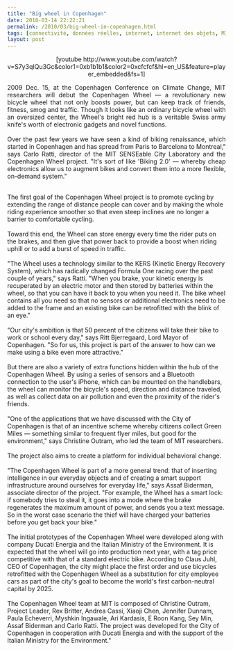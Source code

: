```yaml
---
title: "Big wheel in Copenhagen"
date: 2010-03-14 22:22:21
permalink: /2010/03/big-wheel-in-copenhagen.html
tags: [connectivité, données réelles, internet, internet des objets, MIT, mode doux, réseaux, Santé]
layout: post
---
```


<p style="text-align: center">  [youtube http://www.youtube.com/watch?v=S7y3qIQu3Gc&color1=0xb1b1b1&color2=0xcfcfcf&hl=en_US&feature=player_embedded&fs=1]</p> <p style="text-align: justify">2009 Dec. 15, at the Copenhagen Conference on Climate Change, MIT researchers will debut the Copenhagen Wheel — a revolutionary new bicycle wheel that not only boosts power, but can keep track of friends, fitness, smog and traffic. Though it looks like an ordinary bicycle wheel with an oversized center, the Wheel's bright red hub is a veritable Swiss army knife's worth of electronic gadgets and novel functions.<br /><br />Over the past few years we have seen a kind of biking renaissance, which started in Copenhagen and has spread from Paris to Barcelona to Montreal," says Carlo Ratti, director of the MIT SENSEable City Laboratory and the Copenhagen Wheel project. "It's sort of like 'Biking 2.0' — whereby cheap electronics allow us to augment bikes and convert them into a more flexible, on-demand system."<br /></p> <p style="text-align: justify"> </p>  <!--more--> <br />The first goal of the Copenhagen Wheel project is to promote cycling by extending the range of distance people can cover and by making the whole riding experience smoother so that even steep inclines are no longer a barrier to comfortable cycling.<br /><br />Toward this end, the Wheel can store energy every time the rider puts on the brakes, and then give that power back to provide a boost when riding uphill or to add a burst of speed in traffic.<br /><br />"The Wheel uses a technology similar to the KERS (Kinetic Energy Recovery System), which has radically changed Formula One racing over the past couple of years," says Ratti. "When you brake, your kinetic energy is recuperated by an electric motor and then stored by batteries within the wheel, so that you can have it back to you when you need it. The bike wheel contains all you need so that no sensors or additional electronics need to be added to the frame and an existing bike can be retrofitted with the blink of an eye."<br /><br />"Our city's ambition is that 50 percent of the citizens will take their bike to work or school every day," says Ritt Bjerregaard, Lord Mayor of Copenhagen. "So for us, this project is part of the answer to how can we make using a bike even more attractive."<br /><br />But there are also a variety of extra functions hidden within the hub of the Copenhagen Wheel. By using a series of sensors and a Bluetooth connection to the user's iPhone, which can be mounted on the handlebars, the wheel can monitor the bicycle's speed, direction and distance traveled, as well as collect data on air pollution and even the proximity of the rider's friends.<br /><br />"One of the applications that we have discussed with the City of Copenhagen is that of an incentive scheme whereby citizens collect Green Miles — something similar to frequent flyer miles, but good for the environment," says Christine Outram, who led the team of MIT researchers.<br /><br />The project also aims to create a platform for individual behavioral change.<br /><br />"The Copenhagen Wheel is part of a more general trend: that of inserting intelligence in our everyday objects and of creating a smart support infrastructure around ourselves for everyday life," says Assaf Biderman, associate director of the project. "For example, the Wheel has a smart lock: if somebody tries to steal it, it goes into a mode where the brake regenerates the maximum amount of power, and sends you a text message. So in the worst case scenario the thief will have charged your batteries before you get back your bike."<br /><br />The initial prototypes of the Copenhagen Wheel were developed along with company Ducati Energia and the Italian Ministry of the Environment. It is expected that the wheel will go into production next year, with a tag price competitive with that of a standard electric bike. According to Claus Juhl, CEO of Copenhagen, the city might place the first order and use bicycles retrofitted with the Copenhagen Wheel as a substitution for city employee cars as part of the city's goal to become the world's first carbon-neutral capital by 2025.<br /><br />The Copenhagen Wheel team at MIT is composed of Christine Outram, Project Leader, Rex Britter, Andrea Cassi, Xiaoji Chen, Jennifer Dunnam, Paula Echeverri, Myshkin Ingawale, Ari Kardasis, E Roon Kang, Sey Min, Assaf Biderman and Carlo Ratti. The project was developed for the City of Copenhagen in cooperation with Ducati Energia and with the support of the Italian Ministry for the Environment."
